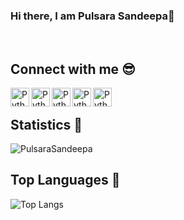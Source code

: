 ### Hi there, I am Pulsara Sandeepa👋

<!--
**PulsaraSandeepa/PulsaraSandeepa** is a ✨ _special_ ✨ repository because its `README.md` (this file) appears on your GitHub profile.
Hi, I'm [Abhishek Naidu](https://blog.abhisheknaidu.tech/), a Full Stack Developer 🚀 from India, currently, I'm a Project Collaborator 🙍🏽‍♂️ [@CreativeCommons](https://opensource.creativecommons.org/community/community-team/members/), Mentor 👨🏽‍💼[@BITSoC](https://github.com/BITSoC) and a Former Research Intern [@IIT Hyderabad](https://iith.ac.in/). Beside's programming, I enjoy eating food and traveling.

-->
</br>

## Connect with me 😎
<p align="Left">
 <a href="https://www.linkedin.com/in/pulsarasandeepa/" target="_blank" rel="noopener noreferrer"> <img align ="left" src="https://cdn.jsdelivr.net/npm/simple-icons@v3/icons/linkedin.svg" alt="Python" height="30" style="vertical-align:top;"></a>
 <a href="https://stackoverflow.com/users/10611878/pulsara-sandeepa"> <img align ="left" src="https://cdn.jsdelivr.net/npm/simple-icons@v3/icons/stackoverflow.svg" alt="Python" height="30" style="vertical-align:top;"></a>
   <a href="https://medium.com/@pulsara.18"> <img align ="left" src="https://cdn.jsdelivr.net/npm/simple-icons@v3/icons/medium.svg" alt="Python" height="30" style="vertical-align:top; "></a>
   <a href="mailto:pulsarasandeepa@gmail.com"> <img align ="left" src="https://cdn.jsdelivr.net/npm/simple-icons@v3/icons/gmail.svg" alt="Python" height="30" style="vertical-align:top; "></a>
   <a href="https://www.instagram.com/pulsarasandeepa/"> <img align ="left" src="https://img.icons8.com/color/5x/instagram-new--v1.png" alt="Python" height="30" style="vertical-align:top;"></a>
</p>
</br>

## Statistics 🎨

 <img src= "https://github-readme-stats.vercel.app/api?username=PulsaraSandeepa&show_icons=true&theme=gotham" alt="PulsaraSandeepa" />


## Top Languages 🎉

![Top Langs](https://github-readme-stats.vercel.app/api/top-langs/?username=PulsaraSandeepa&theme=tokyonight)
